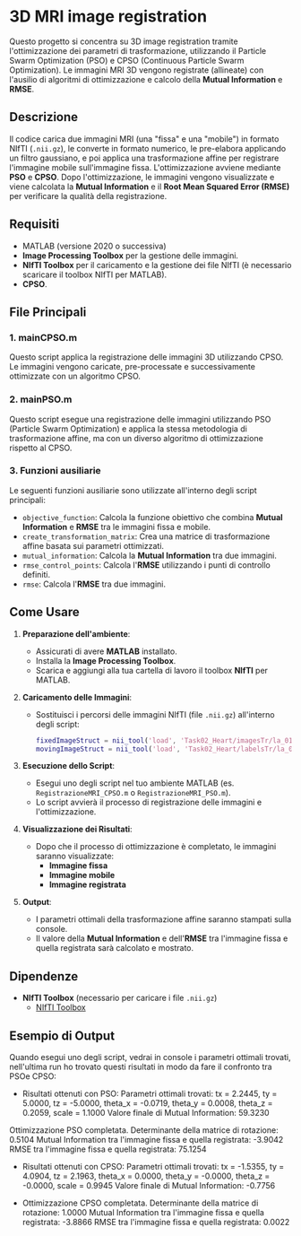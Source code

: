 # 3D MRI image registration

Questo progetto si concentra su 3D image registration tramite l'ottimizzazione dei parametri di trasformazione, utilizzando il Particle Swarm Optimization (PSO) e CPSO (Continuous Particle Swarm Optimization). Le immagini MRI 3D vengono registrate (allineate) con l'ausilio di algoritmi di ottimizzazione e calcolo della **Mutual Information** e **RMSE**.

## Descrizione

Il codice carica due immagini MRI (una "fissa" e una "mobile") in formato NIfTI (`.nii.gz`), le converte in formato numerico, le pre-elabora applicando un filtro gaussiano, e poi applica una trasformazione affine per registrare l'immagine mobile sull'immagine fissa. L'ottimizzazione avviene mediante **PSO** e **CPSO**. Dopo l'ottimizzazione, le immagini vengono visualizzate e viene calcolata la **Mutual Information** e il **Root Mean Squared Error (RMSE)** per verificare la qualità della registrazione.

## Requisiti

- MATLAB (versione 2020 o successiva)
- **Image Processing Toolbox** per la gestione delle immagini.
- **NIfTI Toolbox** per il caricamento e la gestione dei file NIfTI (è necessario scaricare il toolbox NIfTI per MATLAB).
- **CPSO**.

## File Principali

### 1. **mainCPSO.m**
Questo script applica la registrazione delle immagini 3D utilizzando CPSO. Le immagini vengono caricate, pre-processate e successivamente ottimizzate con un algoritmo CPSO.

### 2. **mainPSO.m**
Questo script esegue una registrazione delle immagini utilizzando PSO (Particle Swarm Optimization) e applica la stessa metodologia di trasformazione affine, ma con un diverso algoritmo di ottimizzazione rispetto al CPSO.

### 3. **Funzioni ausiliarie**
Le seguenti funzioni ausiliarie sono utilizzate all'interno degli script principali:

- `objective_function`: Calcola la funzione obiettivo che combina **Mutual Information** e **RMSE** tra le immagini fissa e mobile.
- `create_transformation_matrix`: Crea una matrice di trasformazione affine basata sui parametri ottimizzati.
- `mutual_information`: Calcola la **Mutual Information** tra due immagini.
- `rmse_control_points`: Calcola l'**RMSE** utilizzando i punti di controllo definiti.
- `rmse`: Calcola l'**RMSE** tra due immagini.

## Come Usare

1. **Preparazione dell'ambiente**:
   - Assicurati di avere **MATLAB** installato.
   - Installa la **Image Processing Toolbox**.
   - Scarica e aggiungi alla tua cartella di lavoro il toolbox **NIfTI** per MATLAB.
   
2. **Caricamento delle Immagini**:
   - Sostituisci i percorsi delle immagini NIfTI (file `.nii.gz`) all'interno degli script:
     ```matlab
     fixedImageStruct = nii_tool('load', 'Task02_Heart/imagesTr/la_019.nii.gz');
     movingImageStruct = nii_tool('load', 'Task02_Heart/labelsTr/la_019.nii.gz');
     ```

3. **Esecuzione dello Script**:
   - Esegui uno degli script nel tuo ambiente MATLAB (es. `RegistrazioneMRI_CPSO.m` o `RegistrazioneMRI_PSO.m`).
   - Lo script avvierà il processo di registrazione delle immagini e l'ottimizzazione.
   
4. **Visualizzazione dei Risultati**:
   - Dopo che il processo di ottimizzazione è completato, le immagini saranno visualizzate:
     - **Immagine fissa**
     - **Immagine mobile**
     - **Immagine registrata**

5. **Output**:
   - I parametri ottimali della trasformazione affine saranno stampati sulla console.
   - Il valore della **Mutual Information** e dell'**RMSE** tra l'immagine fissa e quella registrata sarà calcolato e mostrato.

## Dipendenze

- **NIfTI Toolbox** (necessario per caricare i file `.nii.gz`)
  - [NIfTI Toolbox](https://www.mathworks.com/matlabcentral/fileexchange/2887-nifti-toolbox)

## Esempio di Output

Quando esegui uno degli script, vedrai in console i parametri ottimali trovati, nell'ultima run ho trovato questi risultati in modo da fare il confronto tra PSOe CPSO:
- Risultati ottenuti con PSO:
Parametri ottimali trovati:
tx = 2.2445, ty = 5.0000, tz = -5.0000, theta_x = -0.0719, theta_y = 0.0008, theta_z = 0.2059, scale = 1.1000
Valore finale di Mutual Information: 59.3230

Ottimizzazione PSO completata.
Determinante della matrice di rotazione: 0.5104
Mutual Information tra l'immagine fissa e quella registrata: -3.9042
RMSE tra l'immagine fissa e quella registrata: 75.1254

- Risultati ottenuti con CPSO:
Parametri ottimali trovati:
tx = -1.5355, ty = 4.0904, tz = 2.1963, theta_x = 0.0000, theta_y = -0.0000, theta_z = -0.0000, scale = 0.9945
Valore finale di Mutual Information: -0.7756

- Ottimizzazione CPSO completata.
Determinante della matrice di rotazione: 1.0000
Mutual Information tra l'immagine fissa e quella registrata: -3.8866
RMSE tra l'immagine fissa e quella registrata: 0.0022


